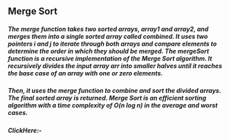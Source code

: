## Merge Sort

##### The merge function takes two sorted arrays, array1 and array2, and merges them into a single sorted array called combined. It uses two pointers i and j to iterate through both arrays and compare elements to determine the order in which they should be merged. The mergeSort function is a recursive implementation of the Merge Sort algorithm. It recursively divides the input array arr into smaller halves until it reaches the base case of an array with one or zero elements.

##### Then, it uses the merge function to combine and sort the divided arrays. The final sorted array is returned. Merge Sort is an efficient sorting algorithm with a time complexity of O(n log n) in the average and worst cases.
##### ClickHere:- 